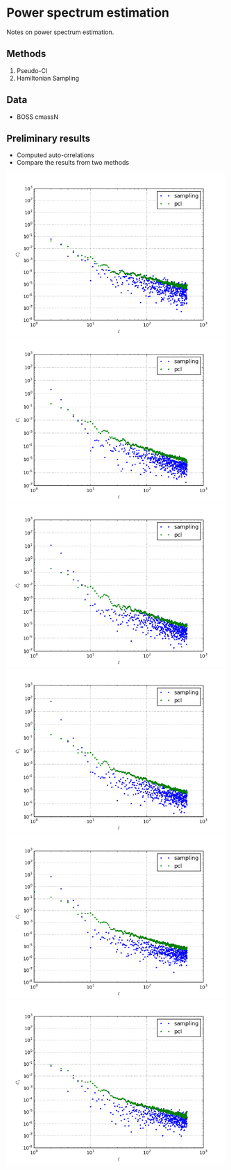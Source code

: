 # Power spectrum estimation

Notes on power spectrum estimation.

## Methods

  1. Pseudo-Cl
  2. Hamiltonian Sampling

## Data

  * BOSS cmassN

## Preliminary results

  * Computed auto-crrelations
  * Compare the results from two methods

![z0.43-0.45](comparison_z0.43-0.45.png )
![z0.45-0.50](comparison_z0.45-0.50.png)
![z0.50-0.55](comparison_z0.50-0.55.png)
![z0.55-0.60](comparison_z0.55-0.60.png)
![z0.60-0.65](comparison_z0.60-0.65.png)
![z0.65-0.70](comparison_z0.65-0.70.png)
